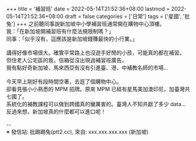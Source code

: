+++
title = '補習班'
date = 2022-05-14T21:52:36+08:00
lastmod = 2022-05-14T21:52:36+08:00
draft = false
categories = ['日常']
tags = ['星國', '批兔']
+++
之前聽同事說新加坡中小學補習班通常開在購物中心頂樓。<br>
我：「在新加坡開補習班有什麼法規限制嗎？」<br>
同事：「似乎沒有，這應該是新加坡錢賺最快的小行業。」<br>
<br>
講得好像市場很大。確實平常路上也沒遊手好閒的小孩，可能真的都在補習。<br>
但住老人公宅區的我，信箱從沒出現過補習班廣告。<br>
我有點好奇新加坡、馬來西亞有沒有引進臺、港、中補教名師的市場…<br>
<br>
今天早上剛好有段時間空著，去逛了個購物中心。<br>
卻看見張小小熟悉的 MPM 招牌。原來 MPM 已經有星馬美加澳印尼，加臺灣共七國了。<br>
系統化的補教課程可以做到跨國真的蠻厲害的。臺灣人不知共獻了多少 data…<br>
反過來想，新加坡真的什麼都可以進口呢！<br>
<br>
--<br>
※ 發信站: 批踢踢兔(ptt2.cc), 來自: xxx.xxx.xxx.xxx (新加坡)<br>
